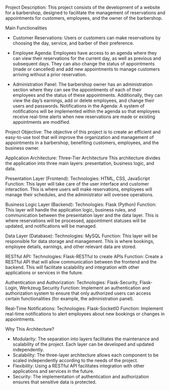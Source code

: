 Project Description:
This project consists of the development of a website for a barbershop, designed to facilitate the management of reservations and appointments for customers, employees, and the owner of the barbershop.

Main Functionalities
* Customer Reservations: Users or customers can make reservations by choosing the day, service, and barber of their preference.
  
* Employee Agenda: Employees have access to an agenda where they can view their reservations for the current day, as well as previous and
subsequent days. They can also change the status of appointments (made or cancelled) and add new appointments to manage customers arriving without a prior reservation.

* Administration Panel: The barbershop owner has an administration section where they can see the appointments of each of their employees and the status of these appointments. Additionally, they can view the day’s earnings, add or delete employees, and change their users and passwords.
Notifications in the Agenda: A system of notifications will be implemented within the agenda so that employees receive real-time alerts when new reservations are made or existing appointments are modified.

Project Objective:
The objective of this project is to create an efficient and easy-to-use tool that will improve the organization and management of appointments in a barbershop, benefiting customers, employees, and the business owner.

Application Architecture:
Three-Tier Architecture
This architecture divides the application into three main layers: presentation, business logic, and data.

Presentation Layer (Frontend):
Technologies: HTML, CSS, JavaScript
Function: This layer will take care of the user interface and customer interaction. This is where users will make reservations, employees will manage their schedules, and the administrator will oversee operations.

Business Logic Layer (Backend):
Technologies: Flask (Python)
Function: This layer will handle the application logic, business rules, and communication between the presentation layer and the data layer. This is where reservations will be processed, appointment statuses will be updated, and notifications will be managed.

Data Layer (Database):
Technologies: MySQL
Function: This layer will be responsible for data storage and management. This is where bookings, employee details, earnings, and other relevant data are stored.

RESTful API:
Technologies: Flask-RESTful to create APIs
Function: Create a RESTful API that will allow communication between the frontend and the backend. This will facilitate scalability and integration with other applications or services in the future.

Authentication and Authorization:
Technologies: Flask-Security, Flask-Login, Werkzeug.Security
Function: Implement an authentication and authorization system to ensure that only authorized users can access certain functionalities (for example, the administration panel).

Real-Time Notifications:
Technologies: Flask-SocketIO
Function: Implement real-time notifications to alert employees about new bookings or changes in appointments.

Why This Architecture?
* Modularity: The separation into layers facilitates the maintenance and scalability of the project. Each layer can be developed and updated independently.
* Scalability: The three-layer architecture allows each component to be scaled independently according to the needs of the project.
* Flexibility: Using a RESTful API facilitates integration with other applications and services in the future.
* Security: The implementation of authentication and authorization ensures that sensitive data is protected.
